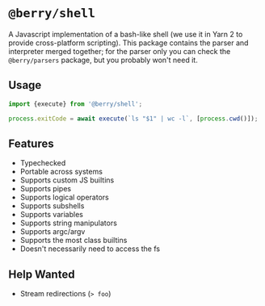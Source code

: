 # `@berry/shell`

A Javascript implementation of a bash-like shell (we use it in Yarn 2 to provide cross-platform scripting). This package contains the parser and interpreter merged together; for the parser only you can check the `@berry/parsers` package, but you probably won't need it.

## Usage

```ts
import {execute} from '@berry/shell';

process.exitCode = await execute(`ls "$1" | wc -l`, [process.cwd()]);
```

## Features

- Typechecked
- Portable across systems
- Supports custom JS builtins
- Supports pipes
- Supports logical operators
- Supports subshells
- Supports variables
- Supports string manipulators
- Supports argc/argv
- Supports the most class builtins
- Doesn't necessarily need to access the fs

## Help Wanted

- Stream redirections (`> foo`)
